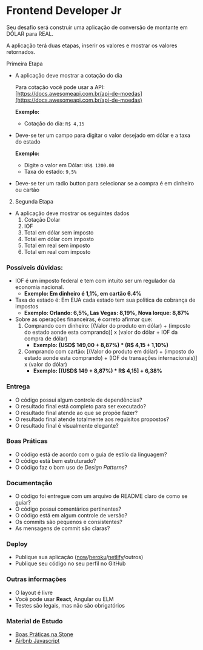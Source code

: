 # Frontend Developer Jr 

Seu desafio será construir uma aplicação de conversão de montante em DÓLAR para REAL. 

A aplicação terá duas etapas, inserir os valores e mostrar os valores retornados.

Primeira Etapa

- A aplicação deve mostrar a cotação do dia

    Para cotação você pode usar a API: [https://docs.awesomeapi.com.br/api-de-moedas](https://docs.awesomeapi.com.br/api-de-moedas)

    **Exemplo:**

    - Cotação do dia: `R$ 4,15`
- Deve-se ter um campo para digitar o valor desejado em dólar e a taxa do estado

    **Exemplo:** 

    - Digite o valor em Dólar: `US$ 1200.00`
    - Taxa do estado: `9,5%`
- Deve-se ter um radio button para selecionar se a compra é em dinheiro ou cartão

2. Segunda Etapa

- A aplicação deve mostrar os seguintes dados
    1. Cotação Dolar
    2. IOF
    3. Total em dólar sem imposto
    4. Total em dólar com imposto
    5. Total em real sem imposto
    6. Total em real com imposto

### Possíveis dúvidas:

- IOF é um imposto federal e tem com intuito ser um regulador da economia nacional.
    - **Exemplo: Em dinheiro é 1,1%, em cartão 6.4%**
- Taxa do estado é: Em EUA cada estado tem sua politica de cobrança de impostos
    - **Exemplo: Orlando: 6,5%, Las Vegas: 8,19%, Nova Iorque: 8,87%**
- Sobre as operações financeiras, é correto afirmar que:
    1. Comprando com dinheiro: [(Valor do produto em dólar) + (imposto do estado aonde esta comprando)] x (valor do dólar + IOF da compra de dólar)
        - **Exemplo: (USD$ 149,00 + 8,87%) * (R$ 4,15 + 1,10%)**
    2. Comprando com cartão: [(Valor do produto em dólar) + (imposto do estado aonde esta comprando) + (IOF de transações internacionais)] x (valor do dólar)
        - **Exemplo: [(USD$ 149 + 8,87%) * R$ 4,15] + 6,38%**

### **Entrega**

- O código possui algum controle de dependências?
- O resultado final está completo para ser executado?
- O resultado final atende ao que se propõe fazer?
- O resultado final atende totalmente aos requisitos propostos?
- O resultado final é visualmente elegante?

### **Boas Práticas**

- O código está de acordo com o guia de estilo da linguagem?
- O código está bem estruturado?
- O código faz o bom uso de *Design Patterns*?

### **Documentação**

- O código foi entregue com um arquivo de README claro de como se guiar?
- O código possui comentários pertinentes?
- O código está em algum controle de versão?
- Os commits são pequenos e consistentes?
- As mensagens de commit são claras?

### Deploy

- Publique sua aplicação ([now](https://zeit.co/)/[heroku](https://www.heroku.com)/[netlify](https://www.netlify.com)/outros)
- Publique seu código no seu perfil no GitHub

### **Outras informações**

- O layout é livre
- Você pode usar **React**, Angular ou ELM
- Testes são legais, mas não são obrigatórios

### **Material de Estudo**

- [Boas Práticas na Stone](https://github.com/stone-payments/stoneco-best-practices/blob/master/README_pt.md)
- [Airbnb Javascript](https://github.com/airbnb/javascript)